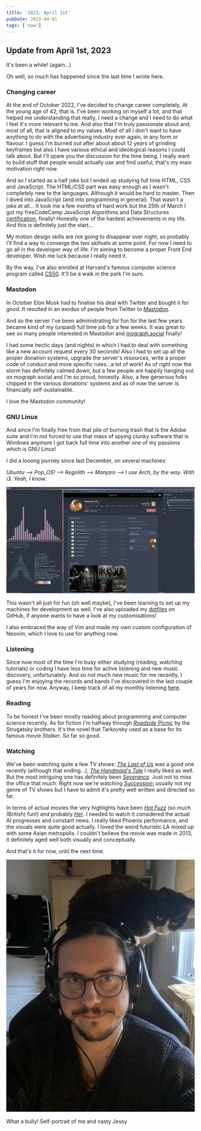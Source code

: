 ```yaml
---
title: '2023, April 1st'
pubDate: 2023-04-01
tags: ['now']
---
```


## Update from April 1st, 2023

It's been a while! (again...)

Oh well, so much has happened since the last time I wrote here.

### Changing career

At the end of October 2022, I've decided to change career completely. At the young age of 42, that is.
I've been working on myself a lot, and that helped me understanding that really, I need a change and I need to do what I feel it's more relevant to me. And also that I'm truly passionate about and, most of all, that is aligned to my values.
Most of all I don't want to have anything to do with the advertising industry ever again, in any form or flavour. I guess I'm burned out after about about 12 years of grinding keyframes but also I have various ethical and ideological reasons I could talk about. But I'll spare you the discussion for the time being.
I really want to build stuff that people would actually use and find useful, that's my main motivation right now.

And so I started as a half joke but I ended up studying full time HTML, CSS and JavaScript.
The HTML/CSS part was easy enough as I wasn't completely new to the languages. Although it would be hard to master.
Then I dived into JavaScript (and into programming in general). That wasn't a joke at all...
It took me a few months of hard work but the 25th of March I got my freeCodeCamp JavaScript Algorithms and Data Structures [certification](https://freecodecamp.org/certification/mauromotion/javascript-algorithms-and-data-structures), finally! Honestly one of the hardest achievements in my life. And this is definitely just the start...

My motion design skills are not going to disappear over night, so probably I'll find a way to converge the two skillsets at some point. For now I need to go all in the developer way of life.
I'm aiming to become a proper Front End developer. Wish me luck because I really need it.

By the way, I've also enrolled at Harvard's famous computer science program called [CS50](https://pll.harvard.edu/course/cs50-introduction-computer-science?delta=0). It'll be a walk in the park I'm sure.

### Mastodon

In October Elon Musk had to finalise his deal with Twitter and bought it for good. It resulted in an exodus of people from Twitter to [Mastodon](https://joinmastodon.org).

And so the server I've been administrating for fun for the last few years became kind of my (unpaid) full time job for a few weeks.
It was great to see so many people interested in Mastodon and [mograph.social](https://mograph.social) finally!

I had some hectic days (and nights) in which I had to deal with something like a new account request every 30 seconds!
Also I had to set up all the proper donation systems, upgrade the server's resources, write a proper code of conduct and more specific rules...a lot of work!
As of right now the storm has definitely calmed down, but a few people are happily hanging out on mograph.social and I'm so proud, honestly. Also, a few generous folks chipped in the various donations' systems and as of now the server is financially self-sustainable.

I love the Mastodon community!

### GNU Linux

And since I'm finally free from that pile of burning trash that is the Adobe suite and I'm not forced to use that mass of spying clunky software that is Windows anymore I got back full time into another one of my passions which is GNU Linux!

I did a looong journey since last December, on several machines:

_Ubuntu --> Pop_OS! --> Regolith --> Manjaro --> I use Arch, by the way. With i3. Yeah, I know._

![Screenshot of my desktop](../posts/_images/now/2023-04-01-now/desktop_01.jpg)

This wasn't all just for fun (oh well maybe), I've been learning to set up my machines for development as well.
I've also uploaded my [dotfiles](https://github.com/mauromotion/dotfiles) on GitHub, if anyone wants to have a look at my customisations!

I also embraced the way of Vim and made my own custom configuration of Neovim, which I love to use for anything now.

### Listening

Since now most of the time I'm busy either studying (reading, watching tutorials) or coding I have less time for active listening and new music discovery, unfortunately. And so not much new music for me recently, I guess I'm enjoying the records and bands I've discovered in the last couple of years for now. Anyway, I keep track of all my monthly listening [here](https://blog.mauromotion.com/music/2023/04/01/monthly-lastfm-albums-charts.html).

### Reading

To be honest I've been mostly reading about programming and computer science recently.
As for fiction I'm halfway through _[Roadside Picnic](https://bookwyrm.social/book/1010/s/roadside-picnic)_ by the Strugatsky brothers. It's the novel that Tarkovsky used as a base for its famous movie _Stalker_. So far so good.

### Watching

We've been watching quite a few TV shows: _[The Last of Us](https://www.themoviedb.org/tv/100088-the-last-of-us)_ was a good one recently (although that ending...), _[The Handmaid's Tale](https://www.themoviedb.org/tv/69478-the-handmaid-s-tale)_ I really liked as well. But the most intriguing one has definitely been _[Severance](https://www.themoviedb.org/tv/95396-severance)_. Just not to miss the office that much.
Right now we're watching _[Succession](https://www.themoviedb.org/tv/76331-succession)_; usually not my genre of TV shows but I have to admit it's pretty well written and directed so far.

In terms of actual movies the very highlights have been _[Hot Fuzz](https://www.themoviedb.org/movie/4638-hot-fuzz)_ (so much (British) fun!) and probably _[Her](https://www.themoviedb.org/movie/152601-her)_. I needed to watch it considered the actual AI progresses and constant news. I really liked Phoenix performance, and the visuals were quite good actually. I loved the weird futuristic LA mixed up with some Asian metropolis. I couldn't believe the movie was made in 2013, it definitely aged well both visually and conceptually.

And that's it for now, until the next time.

![me and Jessy](../posts/_images/now/2023-04-01-now/me_and_Jessy.jpg)

<figcaption>What a bully! Self-portrait of me and nasty Jessy</figcaption>
